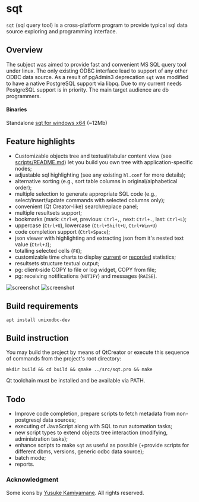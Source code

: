 # sqt
`sqt` (sql query tool) is a cross-platform program to provide typical sql data source exploring and programming interface.

## Overview
The subject was aimed to provide fast and convenient MS SQL query tool under linux. The only existing ODBC interface lead to support of any other ODBC data source. As a result of pgAdmin3 deprecation `sqt` was modified to have a native PostgreSQL support via libpq. Due to my current needs PostgreSQL support is in priority.
The main target audience are db programmers.
#### Binaries
Standalone [sqt for windows x64](https://drive.google.com/open?id=1pD-twf3N0svQv-UzolVLlaUl3PZ1GK8U) (~12Mb)

## Feature highlights
* Customizable objects tree and textual/tabular content view (see [scripts/README.md](https://github.com/parihaaraka/sqt/blob/master/scripts/README.md)) let you build you own tree with application-specific nodes;
* adjustable sql highlighting (see any existing `hl.conf` for more details);
* alternative sorting (e.g., sort table columns in original/alphabetical order);
* multiple selection to generate appropriate SQL code (e.g., select/insert/update commands with selected columns only); 
* convenient (Qt Creator-like) search/replace panel;
* multiple resultsets support;
* bookmarks (mark: `Ctrl+M`, previous: `Ctrl+,`, next: `Ctrl+.`, last: `Ctrl+L`);
* uppercase (`Ctrl+U`), lowercase (`Ctrl+Shift+U`, `Ctrl+Win+U`)
* code completion support (`Ctrl+Space`);
* json viewer with highlighting and extracting json from it's nested text value (`Ctrl+J`);
* totalling selected cells (`F6`);
* customizable time charts to display [current](https://github.com/parihaaraka/sqt/blob/master/scripts/postgres/statistics.sql) or [recorded](https://github.com/parihaaraka/sqt/blob/master/scripts/postgres/recorded_statistics.sql) statistics;
* resultsets structure textual output;
* pg: client-side COPY to file or log widget, COPY from file;
* pg: receiving notifications (`NOTIFY`) and messages (`RAISE`).

![screenshot](https://github.com/parihaaraka/sqt/wiki/img/screenshot1.png)
![screenshot](https://github.com/parihaaraka/sqt/wiki/img/charts.png)

## Build requirements
`apt install unixodbc-dev`

## Build instruction
You may build the project by means of QtCreator or execute this sequence of commands from the project's root directory:
```
mkdir build && cd build && qmake ../src/sqt.pro && make
```
Qt toolchain must be installed and be available via PATH.

## Todo
* Improve code completion, prepare scripts to fetch metadata from non-postgresql data sources;
* executing of JavaScript along with SQL to run automation tasks;
* new script types to extend objects tree interaction (modifying, administration tasks);
* enhance scripts to make `sqt` as useful as possible (+provide scripts for different dbms, versions, generic odbc data source);
* batch mode;
* reports.

### Acknowledgment
Some icons by [Yusuke  Kamiyamane](http://p.yusukekamiyamane.com). All rights reserved.

